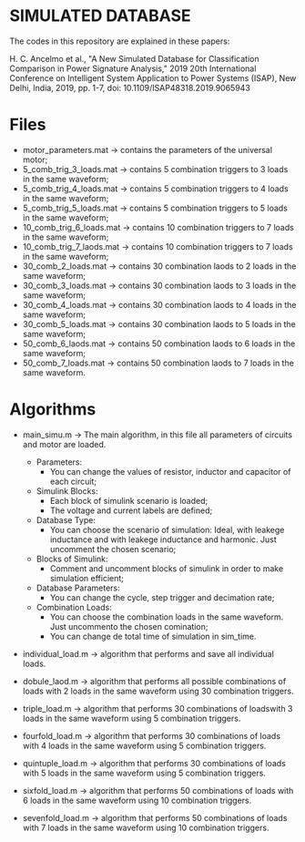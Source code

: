 # SIMULATED DATABASE

The codes in this repository are explained in these papers: 

H. C. Ancelmo et al., "A New Simulated Database for Classification Comparison in Power Signature Analysis," 2019 20th International Conference on Intelligent System Application to Power Systems (ISAP), New Delhi, India, 2019, pp. 1-7, doi: 10.1109/ISAP48318.2019.9065943

# Files

* motor_parameters.mat -> contains the parameters of the universal motor;
* 5_comb_trig_3_loads.mat -> contains 5 combination triggers to 3 loads in the same waveform;
* 5_comb_trig_4_loads.mat -> contains 5 combination triggers to 4 loads in the same waveform;
* 5_comb_trig_5_loads.mat -> contains 5 combination triggers to 5 loads in the same waveform;
* 10_comb_trig_6_loads.mat -> contains 10 combination triggers to 7 loads in the same waveform;
* 10_comb_trig_7_laods.mat -> contains 10 combination triggers to 7 loads in the same waveform;
* 30_comb_2_loads.mat -> contains 30 combination laods to 2 loads in the same waveform;
* 30_comb_3_loads.mat -> contains 30 combination laods to 3 loads in the same waveform;
* 30_comb_4_loads.mat -> contains 30 combination laods to 4 loads in the same waveform;
* 30_comb_5_loads.mat -> contains 30 combination laods to 5 loads in the same waveform;
* 50_comb_6_laods.mat -> contains 50 combination laods to 6 loads in the same waveform;
* 50_comb_7_loads.mat -> contains 50 combination laods to 7 loads in the same waveform.

# Algorithms
* main_simu.m -> The main algorithm, in this file all parameters of circuits and motor are loaded. 
    - Parameters:
        - You can change the values of resistor, inductor and capacitor of each circuit;
    - Simulink Blocks:
        - Each block of simulink scenario is loaded;
        - The voltage and current labels are defined;
    - Database Type:
        - You can choose the scenario of simulation: Ideal, with leakege inductance and with leakege inductance and harmonic. Just uncomment the chosen scenario;
    - Blocks of Simulink:
      - Comment and uncomment blocks of simulink in order to make simulation efficient;
    - Database Parameters:
      - You can change the cycle, step trigger and decimation rate;
    - Combination Loads:
      - You can choose the combination loads in the same waveform. Just uncommento the chosen comination;
      - You can change de total time of simulation in sim_time.
      
* individual_load.m -> algorithm that performs and save all individual loads.
* dobule_laod.m -> algorithm that performs all possible combinations of loads with 2 loads in the same waveform using 30 combination triggers.
* triple_load.m -> algorithm that performs 30 combinations of loadswith 3 loads in the same waveform using 5 combination triggers.
* fourfold_load.m -> algorithm that performs 30 combinations of loads with 4 loads in the same waveform using 5 combination triggers.
* quintuple_load.m -> algorithm that performs 30 combinations of loads with 5 loads in the same waveform using 5 combination triggers.
* sixfold_load.m -> algorithm that performs 50 combinations of loads with 6 loads in the same waveform using 10 combination triggers.
* sevenfold_load.m -> algorithm that performs 50 combinations of loads with 7 loads in the same waveform using 10 combination triggers.
